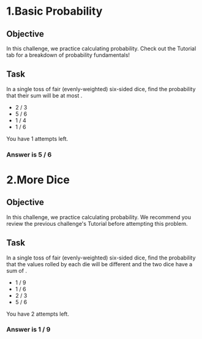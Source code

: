 # 1.Basic Probability
<h2>Objective</h2>
In this challenge, we practice calculating probability. Check out the Tutorial tab for a breakdown of probability fundamentals!


<h2>Task</h2>
In a single toss of  fair (evenly-weighted) six-sided dice, find the probability that their sum will be at most .
<ul>
		<li>2 / 3</li>
		<li>5 / 6</li>
		<li>1 / 4</li>
		<li>1 / 6</li>
</ul>
You have 1 attempts left.

<h3>Answer is 5 / 6</h3>

# 2.More Dice

<h2>Objective</h2>
In this challenge, we practice calculating probability. We recommend you review the previous challenge's Tutorial before attempting this problem.


<h2>Task</h2>
In a single toss of  fair (evenly-weighted) six-sided dice, find the probability that the values rolled by each die will be different and the two dice have a sum of .
<ul>
			<li>1 / 9</li>
			<li>1 / 6</li>
			<li>2 / 3</li>
			<li>5 / 6</li>
</ul>
You have 2 attempts left.

<h3>Answer is 1 / 9</h3>
